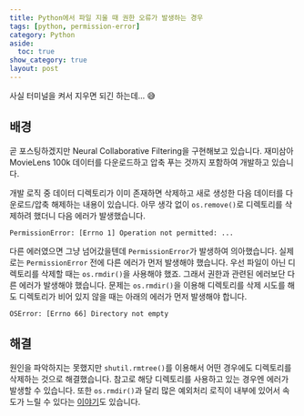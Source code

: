 ```yaml
---
title: Python에서 파일 지울 때 권한 오류가 발생하는 경우
tags: [python, permission-error]
category: Python
aside:
  toc: true
show_category: true
layout: post
---
```


사실 터미널을 켜서 지우면 되긴 하는데... 😅

<!--more-->

## 배경

곧 포스팅하겠지만 Neural Collaborative Filtering을 구현해보고 있습니다.
재미삼아 MovieLens 100k 데이터를 다운로드하고 압축 푸는 것까지 포함하여 개발하고 있습니다.

개발 로직 중 데이터 디렉토리가 이미 존재하면 삭제하고 새로 생성한 다음 데이터를 다운로드/압축 해제하는 내용이 있습니다.
아무 생각 없이 `os.remove()`로 디렉토리를 삭제하려 했더니 다음 에러가 발생했습니다.

```
PermissionError: [Errno 1] Operation not permitted: ...
```
다른 에러였으면 그냥 넘어갔을텐데 `PermissionError`가 발생하여 의아했습니다.
실제로는 `PermissionError` 전에 다른 에러가 먼저 발생해야 했습니다.
우선 파일이 아닌 디렉토리를 삭제할 때는 `os.rmdir()`을 사용해야 했죠.
그래서 권한과 관련된 에러보단 다른 에러가 발생해야 했습니다.
문제는 `os.rmdir()`을 이용해 디렉토리를 삭제 시도를 해도 디렉토리가 비어 있지 않을 때는 아래의 에러가 먼저 발생해야 합니다.

```
OSError: [Errno 66] Directory not empty
```

## 해결

원인을 파악하지는 못했지만 `shutil.rmtree()`를 이용해서 어떤 경우에도 디렉토리를 삭제하는 것으로 해결했습니다.
참고로 해당 디렉토리를 사용하고 있는 경우엔 에러가 발생할 수 있습니다.
또한 `os.rmdir()`과 달리 많은 예외처리 로직이 내부에 있어서 속도가 느릴 수 있다는 [이야기](https://stackoverflow.com/questions/5470939/why-is-shutil-rmtree-so-slow)도 있습니다.